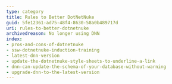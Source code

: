 ```yaml
---
type: category
title: Rules to Better DotNetNuke
guid: 5fe12361-ad75-48f4-8630-58a0b489717d
uri: rules-to-better-dotnetnuke
archivedreason: No longer using DNN
index:
- pros-and-cons-of-dotnetnuke
- ssw-dotnetnuke-induction-training
- latest-dnn-version
- update-the-dotnetnuke-style-sheets-to-underline-a-link
- dnn-can-update-the-schema-of-your-database-without-warning
- upgrade-dnn-to-the-latest-version
---
```

